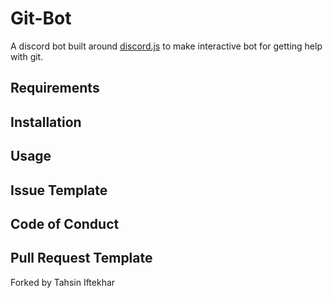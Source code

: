 # Git-Bot

A discord bot built around [discord.js](https://discord.js.org/) to make interactive bot for getting help with git.

## Requirements

## Installation

## Usage

## Issue Template


## Code of Conduct


## Pull Request Template

Forked by Tahsin Iftekhar